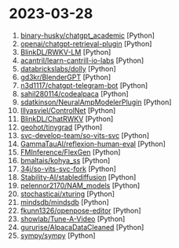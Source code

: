 # 2023-03-28

1. [binary-husky/chatgpt_academic](https://github.com/binary-husky/chatgpt_academic "科研工作专用ChatGPT拓展，特别优化学术Paper润色体验，支持自定义快捷按钮，支持markdown表格显示，Tex公式双显示，代码显示功能完善，新增本地Python工程剖析功能/自我剖析功能") [Python]
2. [openai/chatgpt-retrieval-plugin](https://github.com/openai/chatgpt-retrieval-plugin "The ChatGPT Retrieval Plugin lets you easily search and find personal or work documents by asking questions in everyday language.") [Python]
3. [BlinkDL/RWKV-LM](https://github.com/BlinkDL/RWKV-LM "RWKV is an RNN with transformer-level LLM performance. It can be directly trained like a GPT (parallelizable). So it's combining the best of RNN and transformer - great performance, fast inference, saves VRAM, fast training, infinite ctx_len, and free sentence embedding.") [Python]
4. [acantril/learn-cantrill-io-labs](https://github.com/acantril/learn-cantrill-io-labs "Standard and Advanced Demos for learn.cantrill.io courses") [Python]
5. [databrickslabs/dolly](https://github.com/databrickslabs/dolly "Databricks’ Dolly, a large language model trained on the Databricks Machine Learning Platform") [Python]
6. [gd3kr/BlenderGPT](https://github.com/gd3kr/BlenderGPT "Use commands in English to control Blender with OpenAI's GPT-4") [Python]
7. [n3d1117/chatgpt-telegram-bot](https://github.com/n3d1117/chatgpt-telegram-bot "🤖 A Telegram bot that integrates with OpenAI's official ChatGPT APIs to provide answers, written in Python") [Python]
8. [sahil280114/codealpaca](https://github.com/sahil280114/codealpaca "") [Python]
9. [sdatkinson/NeuralAmpModelerPlugin](https://github.com/sdatkinson/NeuralAmpModelerPlugin "Plugin for Neural Amp Modeler") [Python]
10. [lllyasviel/ControlNet](https://github.com/lllyasviel/ControlNet "Let us control diffusion models!") [Python]
11. [BlinkDL/ChatRWKV](https://github.com/BlinkDL/ChatRWKV "ChatRWKV is like ChatGPT but powered by RWKV (100% RNN) language model, and open source.") [Python]
12. [geohot/tinygrad](https://github.com/geohot/tinygrad "You like pytorch? You like micrograd? You love tinygrad! ❤️") [Python]
13. [svc-develop-team/so-vits-svc](https://github.com/svc-develop-team/so-vits-svc "SoftVC VITS Singing Voice Conversion") [Python]
14. [GammaTauAI/reflexion-human-eval](https://github.com/GammaTauAI/reflexion-human-eval "An implementation of a Reflexion agent for SOTA Human-Eval Python results.") [Python]
15. [FMInference/FlexGen](https://github.com/FMInference/FlexGen "Running large language models on a single GPU for throughput-oriented scenarios.") [Python]
16. [bmaltais/kohya_ss](https://github.com/bmaltais/kohya_ss "") [Python]
17. [34j/so-vits-svc-fork](https://github.com/34j/so-vits-svc-fork "so-vits-svc fork with REALTIME support (voice changer) and greatly improved interface.") [Python]
18. [Stability-AI/stablediffusion](https://github.com/Stability-AI/stablediffusion "High-Resolution Image Synthesis with Latent Diffusion Models") [Python]
19. [pelennor2170/NAM_models](https://github.com/pelennor2170/NAM_models "A repository collecting model files for Neural Amp Modeler (NAM) all in one place") [Python]
20. [stochasticai/xturing](https://github.com/stochasticai/xturing "Build and control your own LLMs") [Python]
21. [mindsdb/mindsdb](https://github.com/mindsdb/mindsdb "A low-code Machine Learning platform to help developers build #AI solutions") [Python]
22. [fkunn1326/openpose-editor](https://github.com/fkunn1326/openpose-editor "Openpose Editor for AUTOMATIC1111's stable-diffusion-webui") [Python]
23. [showlab/Tune-A-Video](https://github.com/showlab/Tune-A-Video "Tune-A-Video: One-Shot Tuning of Image Diffusion Models for Text-to-Video Generation") [Python]
24. [gururise/AlpacaDataCleaned](https://github.com/gururise/AlpacaDataCleaned "Alpaca dataset from Stanford, cleaned and curated") [Python]
25. [sympy/sympy](https://github.com/sympy/sympy "A computer algebra system written in pure Python") [Python]
